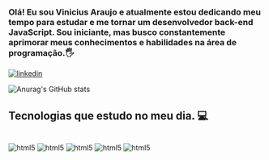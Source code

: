 ### Olá! Eu sou Vinicius Araujo e atualmente estou dedicando meu tempo para estudar e me tornar um desenvolvedor back-end JavaScript. Sou iniciante, mas busco constantemente aprimorar meus conhecimentos e habilidades na área de programação.🖐️

[![linkedin](https://img.shields.io/badge/LinkedIn-0077B5?style=for-the-badge&logo=linkedin&logoColor=white)](https://www.linkedin.com/in/vinicius-araujo-304601269/)

![Anurag's GitHub stats](https://github-readme-stats.vercel.app/api?username=ViniciusfAraujo&show_icons=true&theme=radical)

## Tecnologias que estudo no meu dia. 💻
<div style="display: inline_block"><br/>
    <img alige="center" alt="html5" src="https://img.shields.io/badge/HTML5-E34F26?style=for-the-badge&logo=html5&logoColor=white"/>
     <img alige="center" alt="html5" src="https://img.shields.io/badge/CSS3-1572B6?style=for-the-badge&logo=css3&logoColor=white"/>
    <img alige="center" alt="html5" src="https://img.shields.io/badge/JavaScript-F7DF1E?style=for-the-badge&logo=javascript&logoColor=black"/>
    <img alige="center" alt="html5" src="https://img.shields.io/badge/Node.js-43853D?style=for-the-badge&logo=node.js&logoColor=white"/>
    <img alige="center" alt="html5" src="https://img.shields.io/badge/React-20232A?style=for-the-badge&logo=react&logoColor=61DAFB"/>
<div/>
